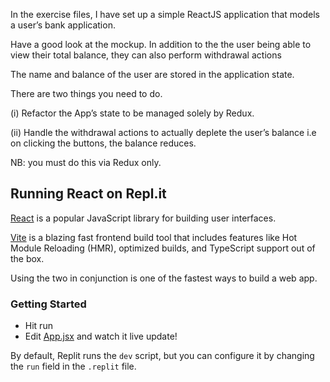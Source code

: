 
In the exercise files, I have set up a simple ReactJS application that models a user’s bank application.

Have a good look at the mockup. In addition to the the user being able to view their total balance, they can also perform withdrawal actions

The name and balance of the user are stored in the application state.

There are two things you need to do.

(i) Refactor the App’s state to be managed solely by Redux.

(ii) Handle the withdrawal actions to actually deplete the user’s balance i.e on clicking the buttons, the balance reduces.

NB: you must do this via Redux only.

























## Running React on Repl.it

[React](https://reactjs.org/) is a popular JavaScript library for building user interfaces.

[Vite](https://vitejs.dev/) is a blazing fast frontend build tool that includes features like Hot Module Reloading (HMR), optimized builds, and TypeScript support out of the box.

Using the two in conjunction is one of the fastest ways to build a web app.

### Getting Started
- Hit run
- Edit [App.jsx](#src/App.jsx) and watch it live update!

By default, Replit runs the `dev` script, but you can configure it by changing the `run` field in the `.replit` file.